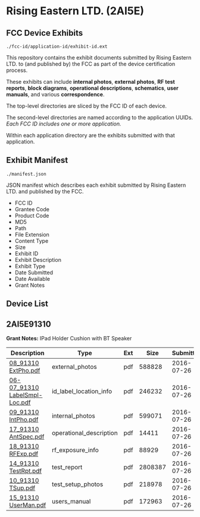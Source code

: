 # Rising Eastern LTD. (2AI5E)
## FCC Device Exhibits

```
./fcc-id/application-id/exhibit-id.ext
```

This repository contains the exhibit documents submitted by Rising Eastern LTD. to (and published by) the FCC as part of the device certification process.

These exhibits can include **internal photos**, **external photos**, **RF test reports**, **block diagrams**, **operational descriptions**, **schematics**, **user manuals**, and various **correspondence**.

The top-level directories are sliced by the FCC ID of each device.

The second-level directories are named according to the application UUIDs. *Each FCC ID includes one or more application.*

Within each application directory are the exhibits submitted with that application. 

## Exhibit Manifest

```
./manifest.json
```

JSON manifest which describes each exhibit submitted by Rising Eastern LTD. and published by the FCC.

- FCC ID
- Grantee Code
- Product Code
- MD5
- Path
- File Extension
- Content Type
- Size
- Exhibit ID
- Exhibit Description
- Exhibit Type
- Date Submitted
- Date Available
- Grant Notes

## Device List
## 2AI5E91310
**Grant Notes:** IPad Holder Cushion with BT Speaker

| Description | Type | Ext | Size | Submitted | Available |
| ----------- | ---- | --- | ---- | --------- | --------- |
| [08_91310 ExtPho.pdf](2AI5E91310/a25ab05ae48c5ccea7261f1b69ed2f15/3076922.pdf) | external_photos | pdf | 588828 | 2016-07-26 | 2016-07-26 |
| [06-07_91310 LabelSmpl-Loc.pdf](2AI5E91310/a25ab05ae48c5ccea7261f1b69ed2f15/3076921.pdf) | id_label_location_info | pdf | 246232 | 2016-07-26 | 2016-07-26 |
| [09_91310 IntPho.pdf](2AI5E91310/a25ab05ae48c5ccea7261f1b69ed2f15/3076923.pdf) | internal_photos | pdf | 599071 | 2016-07-26 | 2016-07-26 |
| [17_91310 AntSpec.pdf](2AI5E91310/a25ab05ae48c5ccea7261f1b69ed2f15/3076931.pdf) | operational_description | pdf | 14411 | 2016-07-26 | 2016-07-26 |
| [18_91310 RFExp.pdf](2AI5E91310/a25ab05ae48c5ccea7261f1b69ed2f15/3076932.pdf) | rf_exposure_info | pdf | 88929 | 2016-07-26 | 2016-07-26 |
| [14_91310 TestRpt.pdf](2AI5E91310/a25ab05ae48c5ccea7261f1b69ed2f15/3076928.pdf) | test_report | pdf | 2808387 | 2016-07-26 | 2016-07-26 |
| [10_91310 TSup.pdf](2AI5E91310/a25ab05ae48c5ccea7261f1b69ed2f15/3076924.pdf) | test_setup_photos | pdf | 218978 | 2016-07-26 | 2016-07-26 |
| [15_91310 UserMan.pdf](2AI5E91310/a25ab05ae48c5ccea7261f1b69ed2f15/3076929.pdf) | users_manual | pdf | 172963 | 2016-07-26 | 2016-07-26 |
